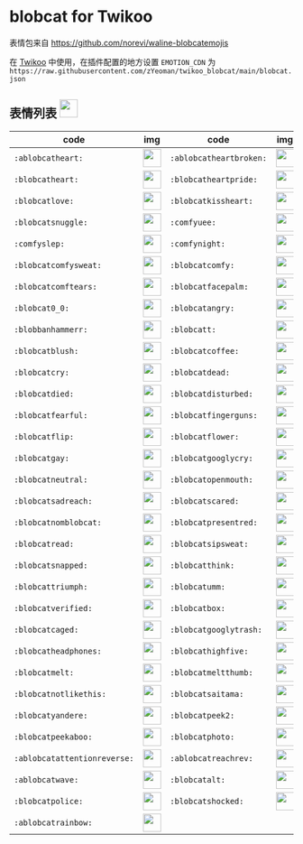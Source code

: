 # blobcat for Twikoo

表情包来自 https://github.com/norevi/waline-blobcatemojis

在 [Twikoo](https://twikoo.js.org/) 中使用，在插件配置的地方设置 `EMOTION_CDN` 为 `https://raw.githubusercontent.com/zYeoman/twikoo_blobcat/main/blobcat.json`

## 表情列表 <img src="https://gcore.jsdelivr.net/gh/norevi/waline-blobcatemojis@1.0/blobs/blobcatflower.png" width="32">

| code                         | img                                                                                                                     | code                    | img                                                                                                                |
| ---------------------------- | ----------------------------------------------------------------------------------------------------------------------- | ----------------------- | ------------------------------------------------------------------------------------------------------------------ |
| `:ablobcatheart:`            | <img src="https://gcore.jsdelivr.net/gh/norevi/waline-blobcatemojis@1.0/blobs/ablobcatheart.png" width="32">            | `:ablobcatheartbroken:` | <img src="https://gcore.jsdelivr.net/gh/norevi/waline-blobcatemojis@1.0/blobs/ablobcatheartbroken.png" width="32"> |
| `:blobcatheart:`             | <img src="https://gcore.jsdelivr.net/gh/norevi/waline-blobcatemojis@1.0/blobs/blobcatheart.png" width="32">             | `:blobcatheartpride:`   | <img src="https://gcore.jsdelivr.net/gh/norevi/waline-blobcatemojis@1.0/blobs/blobcatheartpride.png" width="32">   |
| `:blobcatlove:`              | <img src="https://gcore.jsdelivr.net/gh/norevi/waline-blobcatemojis@1.0/blobs/blobcatlove.png" width="32">              | `:blobcatkissheart:`    | <img src="https://gcore.jsdelivr.net/gh/norevi/waline-blobcatemojis@1.0/blobs/blobcatkissheart.png" width="32">    |
| `:blobcatsnuggle:`           | <img src="https://gcore.jsdelivr.net/gh/norevi/waline-blobcatemojis@1.0/blobs/blobcatsnuggle.png" width="32">           | `:comfyuee:`            | <img src="https://gcore.jsdelivr.net/gh/norevi/waline-blobcatemojis@1.0/blobs/comfyuee.png" width="32">            |
| `:comfyslep:`                | <img src="https://gcore.jsdelivr.net/gh/norevi/waline-blobcatemojis@1.0/blobs/comfyslep.png" width="32">                | `:comfynight:`          | <img src="https://gcore.jsdelivr.net/gh/norevi/waline-blobcatemojis@1.0/blobs/comfynight.png" width="32">          |
| `:blobcatcomfysweat:`        | <img src="https://gcore.jsdelivr.net/gh/norevi/waline-blobcatemojis@1.0/blobs/blobcatcomfysweat.png" width="32">        | `:blobcatcomfy:`        | <img src="https://gcore.jsdelivr.net/gh/norevi/waline-blobcatemojis@1.0/blobs/blobcatcomfy.png" width="32">        |
| `:blobcatcomftears:`         | <img src="https://gcore.jsdelivr.net/gh/norevi/waline-blobcatemojis@1.0/blobs/blobcatcomftears.png" width="32">         | `:blobcatfacepalm:`     | <img src="https://gcore.jsdelivr.net/gh/norevi/waline-blobcatemojis@1.0/blobs/blobcatfacepalm.png" width="32">     |
| `:blobcat0_0:`               | <img src="https://gcore.jsdelivr.net/gh/norevi/waline-blobcatemojis@1.0/blobs/blobcat0_0.png" width="32">               | `:blobcatangry:`        | <img src="https://gcore.jsdelivr.net/gh/norevi/waline-blobcatemojis@1.0/blobs/blobcatangry.png" width="32">        |
| `:blobbanhammerr:`           | <img src="https://gcore.jsdelivr.net/gh/norevi/waline-blobcatemojis@1.0/blobs/blobbanhammerr.png" width="32">           | `:blobcatt:`            | <img src="https://gcore.jsdelivr.net/gh/norevi/waline-blobcatemojis@1.0/blobs/blobcatt.png" width="32">            |
| `:blobcatblush:`             | <img src="https://gcore.jsdelivr.net/gh/norevi/waline-blobcatemojis@1.0/blobs/blobcatblush.png" width="32">             | `:blobcatcoffee:`       | <img src="https://gcore.jsdelivr.net/gh/norevi/waline-blobcatemojis@1.0/blobs/blobcatcoffee.png" width="32">       |
| `:blobcatcry:`               | <img src="https://gcore.jsdelivr.net/gh/norevi/waline-blobcatemojis@1.0/blobs/blobcatcry.png" width="32">               | `:blobcatdead:`         | <img src="https://gcore.jsdelivr.net/gh/norevi/waline-blobcatemojis@1.0/blobs/blobcatdead.png" width="32">         |
| `:blobcatdied:`              | <img src="https://gcore.jsdelivr.net/gh/norevi/waline-blobcatemojis@1.0/blobs/blobcatdied.png" width="32">              | `:blobcatdisturbed:`    | <img src="https://gcore.jsdelivr.net/gh/norevi/waline-blobcatemojis@1.0/blobs/blobcatdisturbed.png" width="32">    |
| `:blobcatfearful:`           | <img src="https://gcore.jsdelivr.net/gh/norevi/waline-blobcatemojis@1.0/blobs/blobcatfearful.png" width="32">           | `:blobcatfingerguns:`   | <img src="https://gcore.jsdelivr.net/gh/norevi/waline-blobcatemojis@1.0/blobs/blobcatfingerguns.png" width="32">   |
| `:blobcatflip:`              | <img src="https://gcore.jsdelivr.net/gh/norevi/waline-blobcatemojis@1.0/blobs/blobcatflip.png" width="32">              | `:blobcatflower:`       | <img src="https://gcore.jsdelivr.net/gh/norevi/waline-blobcatemojis@1.0/blobs/blobcatflower.png" width="32">       |
| `:blobcatgay:`               | <img src="https://gcore.jsdelivr.net/gh/norevi/waline-blobcatemojis@1.0/blobs/blobcatgay.png" width="32">               | `:blobcatgooglycry:`    | <img src="https://gcore.jsdelivr.net/gh/norevi/waline-blobcatemojis@1.0/blobs/blobcatgooglycry.png" width="32">    |
| `:blobcatneutral:`           | <img src="https://gcore.jsdelivr.net/gh/norevi/waline-blobcatemojis@1.0/blobs/blobcatneutral.png" width="32">           | `:blobcatopenmouth:`    | <img src="https://gcore.jsdelivr.net/gh/norevi/waline-blobcatemojis@1.0/blobs/blobcatopenmouth.png" width="32">    |
| `:blobcatsadreach:`          | <img src="https://gcore.jsdelivr.net/gh/norevi/waline-blobcatemojis@1.0/blobs/blobcatsadreach.png" width="32">          | `:blobcatscared:`       | <img src="https://gcore.jsdelivr.net/gh/norevi/waline-blobcatemojis@1.0/blobs/blobcatscared.png" width="32">       |
| `:blobcatnomblobcat:`        | <img src="https://gcore.jsdelivr.net/gh/norevi/waline-blobcatemojis@1.0/blobs/blobcatnomblobcat.png" width="32">        | `:blobcatpresentred:`   | <img src="https://gcore.jsdelivr.net/gh/norevi/waline-blobcatemojis@1.0/blobs/blobcatpresentred.png" width="32">   |
| `:blobcatread:`              | <img src="https://gcore.jsdelivr.net/gh/norevi/waline-blobcatemojis@1.0/blobs/blobcatread.png" width="32">              | `:blobcatsipsweat:`     | <img src="https://gcore.jsdelivr.net/gh/norevi/waline-blobcatemojis@1.0/blobs/blobcatsipsweat.png" width="32">     |
| `:blobcatsnapped:`           | <img src="https://gcore.jsdelivr.net/gh/norevi/waline-blobcatemojis@1.0/blobs/blobcatsnapped.png" width="32">           | `:blobcatthink:`        | <img src="https://gcore.jsdelivr.net/gh/norevi/waline-blobcatemojis@1.0/blobs/blobcatthink.png" width="32">        |
| `:blobcattriumph:`           | <img src="https://gcore.jsdelivr.net/gh/norevi/waline-blobcatemojis@1.0/blobs/blobcattriumph.png" width="32">           | `:blobcatumm:`          | <img src="https://gcore.jsdelivr.net/gh/norevi/waline-blobcatemojis@1.0/blobs/blobcatumm.png" width="32">          |
| `:blobcatverified:`          | <img src="https://gcore.jsdelivr.net/gh/norevi/waline-blobcatemojis@1.0/blobs/blobcatverified.png" width="32">          | `:blobcatbox:`          | <img src="https://gcore.jsdelivr.net/gh/norevi/waline-blobcatemojis@1.0/blobs/blobcatbox.png" width="32">          |
| `:blobcatcaged:`             | <img src="https://gcore.jsdelivr.net/gh/norevi/waline-blobcatemojis@1.0/blobs/blobcatcaged.png" width="32">             | `:blobcatgooglytrash:`  | <img src="https://gcore.jsdelivr.net/gh/norevi/waline-blobcatemojis@1.0/blobs/blobcatgooglytrash.png" width="32">  |
| `:blobcatheadphones:`        | <img src="https://gcore.jsdelivr.net/gh/norevi/waline-blobcatemojis@1.0/blobs/blobcatheadphones.png" width="32">        | `:blobcathighfive:`     | <img src="https://gcore.jsdelivr.net/gh/norevi/waline-blobcatemojis@1.0/blobs/blobcathighfive.png" width="32">     |
| `:blobcatmelt:`              | <img src="https://gcore.jsdelivr.net/gh/norevi/waline-blobcatemojis@1.0/blobs/blobcatmelt.png" width="32">              | `:blobcatmeltthumb:`    | <img src="https://gcore.jsdelivr.net/gh/norevi/waline-blobcatemojis@1.0/blobs/blobcatmeltthumb.png" width="32">    |
| `:blobcatnotlikethis:`       | <img src="https://gcore.jsdelivr.net/gh/norevi/waline-blobcatemojis@1.0/blobs/blobcatnotlikethis.png" width="32">       | `:blobcatsaitama:`      | <img src="https://gcore.jsdelivr.net/gh/norevi/waline-blobcatemojis@1.0/blobs/blobcatsaitama.png" width="32">      |
| `:blobcatyandere:`           | <img src="https://gcore.jsdelivr.net/gh/norevi/waline-blobcatemojis@1.0/blobs/blobcatyandere.png" width="32">           | `:blobcatpeek2:`        | <img src="https://gcore.jsdelivr.net/gh/norevi/waline-blobcatemojis@1.0/blobs/blobcatpeek2.png" width="32">        |
| `:blobcatpeekaboo:`          | <img src="https://gcore.jsdelivr.net/gh/norevi/waline-blobcatemojis@1.0/blobs/blobcatpeekaboo.png" width="32">          | `:blobcatphoto:`        | <img src="https://gcore.jsdelivr.net/gh/norevi/waline-blobcatemojis@1.0/blobs/blobcatphoto.png" width="32">        |
| `:ablobcatattentionreverse:` | <img src="https://gcore.jsdelivr.net/gh/norevi/waline-blobcatemojis@1.0/blobs/ablobcatattentionreverse.png" width="32"> | `:ablobcatreachrev:`    | <img src="https://gcore.jsdelivr.net/gh/norevi/waline-blobcatemojis@1.0/blobs/ablobcatreachrev.png" width="32">    |
| `:ablobcatwave:`             | <img src="https://gcore.jsdelivr.net/gh/norevi/waline-blobcatemojis@1.0/blobs/ablobcatwave.png" width="32">             | `:blobcatalt:`          | <img src="https://gcore.jsdelivr.net/gh/norevi/waline-blobcatemojis@1.0/blobs/blobcatalt.png" width="32">          |
| `:blobcatpolice:`            | <img src="https://gcore.jsdelivr.net/gh/norevi/waline-blobcatemojis@1.0/blobs/blobcatpolice.png" width="32">            | `:blobcatshocked:`      | <img src="https://gcore.jsdelivr.net/gh/norevi/waline-blobcatemojis@1.0/blobs/blobcatshocked.png" width="32">      |
| `:ablobcatrainbow:`          | <img src="https://gcore.jsdelivr.net/gh/norevi/waline-blobcatemojis@1.0/blobs/ablobcatrainbow.png" width="32">          |
